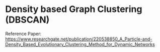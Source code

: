 # Density based Graph Clustering (DBSCAN)

Reference Paper: https://www.researchgate.net/publication/220538850_A_Particle-and-Density_Based_Evolutionary_Clustering_Method_for_Dynamic_Networks

